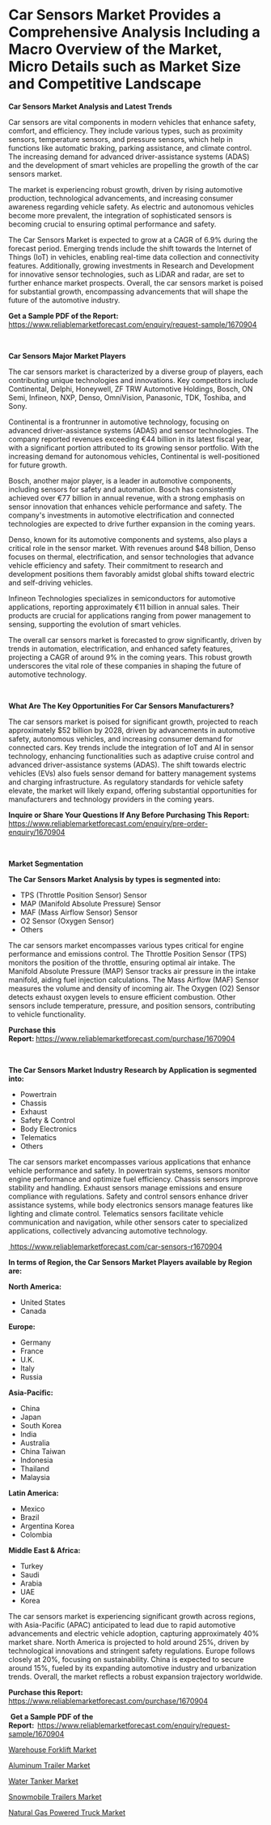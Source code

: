 <p><h1>Car Sensors Market Provides a Comprehensive Analysis Including a Macro Overview of the Market, Micro Details such as Market Size and Competitive Landscape</h1></p><p><strong>Car Sensors Market Analysis and Latest Trends</strong></p>
<p><p>Car sensors are vital components in modern vehicles that enhance safety, comfort, and efficiency. They include various types, such as proximity sensors, temperature sensors, and pressure sensors, which help in functions like automatic braking, parking assistance, and climate control. The increasing demand for advanced driver-assistance systems (ADAS) and the development of smart vehicles are propelling the growth of the car sensors market.</p><p>The market is experiencing robust growth, driven by rising automotive production, technological advancements, and increasing consumer awareness regarding vehicle safety. As electric and autonomous vehicles become more prevalent, the integration of sophisticated sensors is becoming crucial to ensuring optimal performance and safety.</p><p>The Car Sensors Market is expected to grow at a CAGR of 6.9% during the forecast period. Emerging trends include the shift towards the Internet of Things (IoT) in vehicles, enabling real-time data collection and connectivity features. Additionally, growing investments in Research and Development for innovative sensor technologies, such as LiDAR and radar, are set to further enhance market prospects. Overall, the car sensors market is poised for substantial growth, encompassing advancements that will shape the future of the automotive industry.</p></p>
<p><strong>Get a Sample PDF of the Report:&nbsp;</strong> <a href="https://www.reliablemarketforecast.com/enquiry/request-sample/1670904?utm_campaign=1899&utm_medium=2&utm_source=Github&utm_content=ia&utm_term=30032025&utm_id=car-sensors">https://www.reliablemarketforecast.com/enquiry/request-sample/1670904</a></p>
<p>&nbsp;</p>
<p><strong>Car Sensors Major Market Players</strong></p>
<p><p>The car sensors market is characterized by a diverse group of players, each contributing unique technologies and innovations. Key competitors include Continental, Delphi, Honeywell, ZF TRW Automotive Holdings, Bosch, ON Semi, Infineon, NXP, Denso, OmniVision, Panasonic, TDK, Toshiba, and Sony.</p><p>Continental is a frontrunner in automotive technology, focusing on advanced driver-assistance systems (ADAS) and sensor technologies. The company reported revenues exceeding €44 billion in its latest fiscal year, with a significant portion attributed to its growing sensor portfolio. With the increasing demand for autonomous vehicles, Continental is well-positioned for future growth.</p><p>Bosch, another major player, is a leader in automotive components, including sensors for safety and automation. Bosch has consistently achieved over €77 billion in annual revenue, with a strong emphasis on sensor innovation that enhances vehicle performance and safety. The company's investments in automotive electrification and connected technologies are expected to drive further expansion in the coming years.</p><p>Denso, known for its automotive components and systems, also plays a critical role in the sensor market. With revenues around $48 billion, Denso focuses on thermal, electrification, and sensor technologies that advance vehicle efficiency and safety. Their commitment to research and development positions them favorably amidst global shifts toward electric and self-driving vehicles.</p><p>Infineon Technologies specializes in semiconductors for automotive applications, reporting approximately €11 billion in annual sales. Their products are crucial for applications ranging from power management to sensing, supporting the evolution of smart vehicles.</p><p>The overall car sensors market is forecasted to grow significantly, driven by trends in automation, electrification, and enhanced safety features, projecting a CAGR of around 9% in the coming years. This robust growth underscores the vital role of these companies in shaping the future of automotive technology.</p></p>
<p>&nbsp;</p>
<p><strong>What Are The Key Opportunities For Car Sensors Manufacturers?</strong></p>
<p><p>The car sensors market is poised for significant growth, projected to reach approximately $52 billion by 2028, driven by advancements in automotive safety, autonomous vehicles, and increasing consumer demand for connected cars. Key trends include the integration of IoT and AI in sensor technology, enhancing functionalities such as adaptive cruise control and advanced driver-assistance systems (ADAS). The shift towards electric vehicles (EVs) also fuels sensor demand for battery management systems and charging infrastructure. As regulatory standards for vehicle safety elevate, the market will likely expand, offering substantial opportunities for manufacturers and technology providers in the coming years.</p></p>
<p><strong>Inquire or Share Your Questions If Any Before Purchasing This Report:</strong> <a href="https://www.reliablemarketforecast.com/enquiry/pre-order-enquiry/1670904?utm_campaign=1899&utm_medium=2&utm_source=Github&utm_content=ia&utm_term=30032025&utm_id=car-sensors">https://www.reliablemarketforecast.com/enquiry/pre-order-enquiry/1670904</a></p>
<p>&nbsp;</p>
<p><strong>Market Segmentation</strong></p>
<p><strong>The Car Sensors Market Analysis by types is segmented into:</strong></p>
<p><ul><li>TPS (Throttle Position Sensor) Sensor</li><li>MAP (Manifold Absolute Pressure) Sensor</li><li>MAF (Mass Airflow Sensor) Sensor</li><li>O2 Sensor (Oxygen Sensor)</li><li>Others</li></ul></p>
<p><p>The car sensors market encompasses various types critical for engine performance and emissions control. The Throttle Position Sensor (TPS) monitors the position of the throttle, ensuring optimal air intake. The Manifold Absolute Pressure (MAP) Sensor tracks air pressure in the intake manifold, aiding fuel injection calculations. The Mass Airflow (MAF) Sensor measures the volume and density of incoming air. The Oxygen (O2) Sensor detects exhaust oxygen levels to ensure efficient combustion. Other sensors include temperature, pressure, and position sensors, contributing to vehicle functionality.</p></p>
<p><strong>Purchase this Report:&nbsp;</strong><a href="https://www.reliablemarketforecast.com/purchase/1670904?utm_campaign=1899&utm_medium=2&utm_source=Github&utm_content=ia&utm_term=30032025&utm_id=car-sensors">https://www.reliablemarketforecast.com/purchase/1670904</a></p>
<p>&nbsp;</p>
<p><strong>The Car Sensors Market Industry Research by Application is segmented into:</strong></p>
<p><ul><li>Powertrain</li><li>Chassis</li><li>Exhaust</li><li>Safety & Control</li><li>Body Electronics</li><li>Telematics</li><li>Others</li></ul></p>
<p><p>The car sensors market encompasses various applications that enhance vehicle performance and safety. In powertrain systems, sensors monitor engine performance and optimize fuel efficiency. Chassis sensors improve stability and handling. Exhaust sensors manage emissions and ensure compliance with regulations. Safety and control sensors enhance driver assistance systems, while body electronics sensors manage features like lighting and climate control. Telematics sensors facilitate vehicle communication and navigation, while other sensors cater to specialized applications, collectively advancing automotive technology.</p></p>
<p><a href="https://www.reliablemarketforecast.com/car-sensors-r1670904?utm_campaign=1899&utm_medium=2&utm_source=Github&utm_content=ia&utm_term=30032025&utm_id=car-sensors">&nbsp;https://www.reliablemarketforecast.com/car-sensors-r1670904</a></p>
<p><strong>In terms of Region, the Car Sensors Market Players available by Region are:</strong></p>
<p>
    <p> <strong> North America: </strong>
        <ul>
            <li>United States</li>
            <li>Canada</li>
        </ul>
        </p> 
    <p> <strong> Europe: </strong>
        <ul>
            <li>Germany</li>
            <li>France</li>
            <li>U.K.</li>
            <li>Italy</li>
            <li>Russia</li>
        </ul>
        </p> 
    <p> <strong> Asia-Pacific: </strong>
        <ul>
            <li>China</li>
            <li>Japan</li>
            <li>South Korea</li>
            <li>India</li>
            <li>Australia</li>
            <li>China Taiwan</li>
            <li>Indonesia</li>
            <li>Thailand</li>
            <li>Malaysia</li>
        </ul>
        </p> 
    <p> <strong> Latin America: </strong>
        <ul>
            <li>Mexico</li>
            <li>Brazil</li>
            <li>Argentina Korea</li>
            <li>Colombia</li>
        </ul>
        </p> 
    <p> <strong> Middle East & Africa: </strong>
        <ul>
            <li>Turkey</li>
            <li>Saudi</li>
            <li>Arabia</li>
            <li>UAE</li>
            <li>Korea</li>
        </ul>
    </p>
    </p>
<p><p>The car sensors market is experiencing significant growth across regions, with Asia-Pacific (APAC) anticipated to lead due to rapid automotive advancements and electric vehicle adoption, capturing approximately 40% market share. North America is projected to hold around 25%, driven by technological innovations and stringent safety regulations. Europe follows closely at 20%, focusing on sustainability. China is expected to secure around 15%, fueled by its expanding automotive industry and urbanization trends. Overall, the market reflects a robust expansion trajectory worldwide.</p></p>
<p><strong>Purchase this Report: </strong><a href="https://www.reliablemarketforecast.com/purchase/1670904?utm_campaign=1899&utm_medium=2&utm_source=Github&utm_content=ia&utm_term=30032025&utm_id=car-sensors">https://www.reliablemarketforecast.com/purchase/1670904</a></p>
<p>&nbsp;<strong>Get a Sample PDF of the Report:&nbsp;&nbsp;</strong><a href="https://www.reliablemarketforecast.com/enquiry/request-sample/1670904?utm_campaign=1899&utm_medium=2&utm_source=Github&utm_content=ia&utm_term=30032025&utm_id=car-sensors">https://www.reliablemarketforecast.com/enquiry/request-sample/1670904</a></p>
<p><strong></strong></p>
<p><p><a href="https://github.com/iontahoehlct/Market-Research-Report-List-1/blob/main/warehouse-forklift-market.md?utm_campaign=1899&utm_medium=2&utm_source=Github&utm_content=ia&utm_term=30032025&utm_id=car-sensors">Warehouse Forklift Market</a></p><p><a href="https://github.com/alawnhvicay/Market-Research-Report-List-1/blob/main/aluminum-trailer-market.md?utm_campaign=1899&utm_medium=2&utm_source=Github&utm_content=ia&utm_term=30032025&utm_id=car-sensors">Aluminum Trailer Market</a></p><p><a href="https://github.com/sahoolipko6f/Market-Research-Report-List-1/blob/main/water-tanker-market.md?utm_campaign=1899&utm_medium=2&utm_source=Github&utm_content=ia&utm_term=30032025&utm_id=car-sensors">Water Tanker Market</a></p><p><a href="https://github.com/ranewknaller/Market-Research-Report-List-1/blob/main/snowmobile-trailers-market.md?utm_campaign=1899&utm_medium=2&utm_source=Github&utm_content=ia&utm_term=30032025&utm_id=car-sensors">Snowmobile Trailers Market</a></p><p><a href="https://github.com/rogetspate12/Market-Research-Report-List-1/blob/main/natural-gas-powered-truck-market.md?utm_campaign=1899&utm_medium=2&utm_source=Github&utm_content=ia&utm_term=30032025&utm_id=car-sensors">Natural Gas Powered Truck Market</a></p></p>